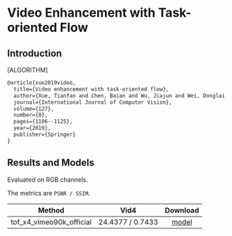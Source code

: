 # Video Enhancement with Task-oriented Flow

## Introduction

[ALGORITHM]

```latex
@article{xue2019video,
  title={Video enhancement with task-oriented flow},
  author={Xue, Tianfan and Chen, Baian and Wu, Jiajun and Wei, Donglai and Freeman, William T},
  journal={International Journal of Computer Vision},
  volume={127},
  number={8},
  pages={1106--1125},
  year={2019},
  publisher={Springer}
}
```

## Results and Models

Evaluated on RGB channels.

The metrics are `PSNR / SSIM`.

|          Method          |       Vid4       |                                               Download                                                |
| :----------------------: | :--------------: | :---------------------------------------------------------------------------------------------------: |
| tof_x4_vimeo90k_official | 24.4377 / 0.7433 | [model](https://download.openmmlab.com/mmediting/restorers/tof/tof_x4_vimeo90k_official-a569ff50.pth) |
